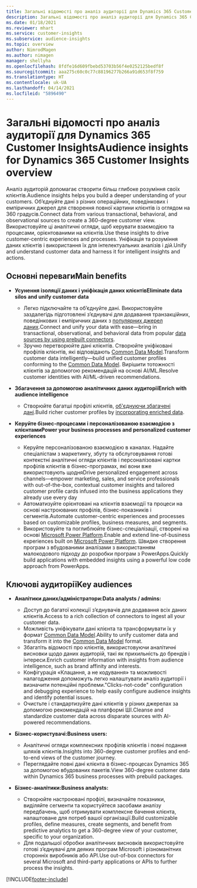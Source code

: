 ```yaml
---
title: Загальні відомості про аналіз аудиторії для Dynamics 365 Customer Insights
description: Загальні відомості про аналіз аудиторії для Dynamics 365 Customer Insights.
ms.date: 01/18/2021
ms.reviewer: mhart
ms.service: customer-insights
ms.subservice: audience-insights
ms.topic: overview
author: NimrodMagen
ms.author: nimagen
manager: shellyha
ms.openlocfilehash: 8fdfe16d609fbebd53703b56f4e0252125bedf8f
ms.sourcegitcommit: aaa275c60c0c77c88196277b266a91d653f8f759
ms.translationtype: HT
ms.contentlocale: uk-UA
ms.lasthandoff: 04/14/2021
ms.locfileid: "5896490"
---
```

# <a name="audience-insights-for-dynamics-365-customer-insights-overview"></a><span data-ttu-id="33215-103">Загальні відомості про аналіз аудиторії для Dynamics 365 Customer Insights</span><span class="sxs-lookup"><span data-stu-id="33215-103">Audience insights for Dynamics 365 Customer Insights overview</span></span>

<span data-ttu-id="33215-104">Аналіз аудиторій допомагає створити більш глибоке розуміння своїх клієнтів.</span><span class="sxs-lookup"><span data-stu-id="33215-104">Audience insights helps you build a deeper understanding of your customers.</span></span> <span data-ttu-id="33215-105">Об’єднуйте дані з різних операційних, поведінкових і емпіричних джерел для створення повної картини клієнтів із оглядом на 360 градусів.</span><span class="sxs-lookup"><span data-stu-id="33215-105">Connect data from various transactional, behavioral, and observational sources to create a 360-degree customer view.</span></span> <span data-ttu-id="33215-106">Використовуйте ці аналітичні огляди, щоб керувати взаємодією та процесами, орієнтованими на клієнтів.</span><span class="sxs-lookup"><span data-stu-id="33215-106">Use these insights to drive customer-centric experiences and processes.</span></span> <span data-ttu-id="33215-107">Уніфікація та розуміння даних клієнтів і використання їх для інтелектуальних аналізів і дій.</span><span class="sxs-lookup"><span data-stu-id="33215-107">Unify and understand customer data and harness it for intelligent insights and actions.</span></span>

## <a name="main-benefits"></a><span data-ttu-id="33215-108">Основні переваги</span><span class="sxs-lookup"><span data-stu-id="33215-108">Main benefits</span></span> 

- <span data-ttu-id="33215-109">**Усунення ізоляції даних і уніфікація даних клієнтів**</span><span class="sxs-lookup"><span data-stu-id="33215-109">**Eliminate data silos and unify customer data**</span></span>

  - <span data-ttu-id="33215-110">Легко підключайте та об’єднуйте дані. Використовуйте заздалегідь підготовлені з’єднувачі для додавання транзакційних, поведінкових і емпіричних даних з [популярних джерел даних](data-sources.md).</span><span class="sxs-lookup"><span data-stu-id="33215-110">Connect and unify your data with ease—bring in transactional, observational, and behavioral data from popular [data sources by using prebuilt connectors](data-sources.md).</span></span>
  - <span data-ttu-id="33215-111">Зручно перетворюйте дані клієнтів. Створюйте уніфіковані профілів клієнтів, які відповідають [Common Data Model](/common-data-model/).</span><span class="sxs-lookup"><span data-stu-id="33215-111">Transform customer data intelligently—build unified customer profiles conforming to the [Common Data Model](/common-data-model/).</span></span> <span data-ttu-id="33215-112">Вирішити тотожності клієнтів за допомогою рекомендацій на основі AI/ML.</span><span class="sxs-lookup"><span data-stu-id="33215-112">Resolve customer identities with AI/ML-driven recommendations.</span></span>

- <span data-ttu-id="33215-113">**Збагачення за допомогою аналітичних даних аудиторії**</span><span class="sxs-lookup"><span data-stu-id="33215-113">**Enrich with audience intelligence**</span></span>

  - <span data-ttu-id="33215-114">Створюйте багатші профілі клієнтів, [об'єднуючи збагачені дані](enrichment-hub.md).</span><span class="sxs-lookup"><span data-stu-id="33215-114">Build richer customer profiles by [incorporating enriched data](enrichment-hub.md).</span></span>  

- <span data-ttu-id="33215-115">**Керуйте бізнес-процесами і персоналізованою взаємодією з клієнтами**</span><span class="sxs-lookup"><span data-stu-id="33215-115">**Power your business processes and personalized customer experiences**</span></span>

  - <span data-ttu-id="33215-116">Керуйте персоналізованою взаємодією в каналах. Надайте спеціалістам з маркетингу, збуту та обслуговування готові контекстні аналітичні огляди клієнтів і персоналізовані картки профілів клієнтів в бізнес-програмах, які вони вже використовують щодня</span><span class="sxs-lookup"><span data-stu-id="33215-116">Drive personalized engagement across channels—empower marketing, sales, and service professionals with out-of-the-box, contextual customer insights and tailored customer profile cards infused into the business applications they already use every day</span></span>
  - <span data-ttu-id="33215-117">Автоматизуйте орієнтовані на клієнтів взаємодії та процеси на основі настроюваних профілів, бізнес-показників і сегментів.</span><span class="sxs-lookup"><span data-stu-id="33215-117">Automate customer-centric experiences and processes based on customizable profiles, business measures, and segments.</span></span>
  - <span data-ttu-id="33215-118">Використовуйте та поглиблюйте бізнес-спеціалізації, створені на основі [Microsoft Power Platform](https://powerplatform.microsoft.com/).</span><span class="sxs-lookup"><span data-stu-id="33215-118">Enable and extend line-of-business experiences built on [Microsoft Power Platform](https://powerplatform.microsoft.com/).</span></span> <span data-ttu-id="33215-119">Швидке створення програм з вбудованими аналізами з використанням малокодового підходу до розробки програм з PowerApps.</span><span class="sxs-lookup"><span data-stu-id="33215-119">Quickly build applications with embedded insights using a powerful low code approach from PowerApps.</span></span>  

## <a name="key-audiences"></a><span data-ttu-id="33215-120">Ключові аудиторії</span><span class="sxs-lookup"><span data-stu-id="33215-120">Key audiences</span></span>

- <span data-ttu-id="33215-121">**Аналітики даних/адміністратори:**</span><span class="sxs-lookup"><span data-stu-id="33215-121">**Data analysts / admins:**</span></span>

  - <span data-ttu-id="33215-122">Доступ до багатої колекції з’єднувачів для додавання всіх даних клієнтів.</span><span class="sxs-lookup"><span data-stu-id="33215-122">Access to a rich collection of connectors to ingest all your customer data.</span></span>
  - <span data-ttu-id="33215-123">Можливість уніфікувати дані клієнта та трансформувати їх у формат [Common Data Model](/common-data-model/).</span><span class="sxs-lookup"><span data-stu-id="33215-123">Ability to unify customer data and transform it into the [Common Data Model](/common-data-model/) format.</span></span>
  - <span data-ttu-id="33215-124">Збагатіть відомості про клієнтів, використовуючи аналітичні висновки щодо даних аудиторій, такі як прихильність до брендів і інтереси.</span><span class="sxs-lookup"><span data-stu-id="33215-124">Enrich customer information with insights from audience intelligence, such as brand affinity and interests.</span></span>
  - <span data-ttu-id="33215-125">Конфігурація «Клацання, а не кодування» та можливості налагодження допоможуть легко налаштувати аналіз аудиторії і визначити потенційні проблеми.</span><span class="sxs-lookup"><span data-stu-id="33215-125">"Clicks-not-code" configuration and debugging experience to help easily configure audience insights and identify potential issues.</span></span>
  - <span data-ttu-id="33215-126">Очистьте і стандартизуйте дані клієнтів у різних джерелах за допомогою рекомендацій на платформі ШІ.</span><span class="sxs-lookup"><span data-stu-id="33215-126">Cleanse and standardize customer data across disparate sources with AI-powered recommendations.</span></span>  

- <span data-ttu-id="33215-127">**Бізнес-користувачі:**</span><span class="sxs-lookup"><span data-stu-id="33215-127">**Business users:**</span></span>

  - <span data-ttu-id="33215-128">Аналітичні огляди комплексних профілів клієнтів і повні подання шляхів клієнтів.</span><span class="sxs-lookup"><span data-stu-id="33215-128">Insights into 360-degree customer profiles and end-to-end views of the customer journey.</span></span>
  - <span data-ttu-id="33215-129">Переглядайте повні дані клієнта в бізнес-процесах Dynamics 365 за допомогою вбудованих пакетів.</span><span class="sxs-lookup"><span data-stu-id="33215-129">View 360-degree customer data within Dynamics 365 business processes with prebuild packages.</span></span>

- <span data-ttu-id="33215-130">**Бізнес-аналітики:**</span><span class="sxs-lookup"><span data-stu-id="33215-130">**Business analysts:**</span></span>

  - <span data-ttu-id="33215-131">Створюйте настроювані профілі, визначайте показники, виділяйте сегменти та користуйтеся засобами аналізу передбачень, щоб отримувати комплексне бачення клієнта, налаштоване для потреб вашої організації.</span><span class="sxs-lookup"><span data-stu-id="33215-131">Build customizable profiles, define measures, create segments, and benefit from predictive analytics to get a 360-degree view of your customer, specific to your organization.</span></span>  
  - <span data-ttu-id="33215-132">Для подальшої обробки аналітичних висновків використовуйте готові з’єднувачі для деяких програм Microsoft і різноманітних сторонніх виробників або API.</span><span class="sxs-lookup"><span data-stu-id="33215-132">Use out-of-box connectors for several Microsoft and third-party applications or APIs to further process the insights.</span></span>


[!INCLUDE[footer-include](../includes/footer-banner.md)]